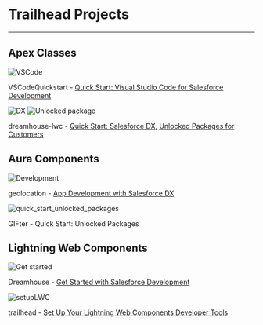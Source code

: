 # Trailhead Projects
---

## Apex Classes
![VSCode](https://github.com/user-attachments/assets/7d484a00-8f1a-4c14-91d2-d1479c8ec2fd)

VSCodeQuickstart - [Quick Start: Visual Studio Code for Salesforce Development](https://trailhead.salesforce.com/content/learn/projects/quickstart-vscode-salesforce)

![DX](https://github.com/user-attachments/assets/4d9bea3e-f33a-4117-94cd-3ef9d707da54)   ![Unlocked package](https://github.com/user-attachments/assets/266c0b1f-ab3b-4865-9e0c-c716b608af07)

dreamhouse-lwc - [Quick Start: Salesforce DX](https://trailhead.salesforce.com/es/content/learn/projects/quick-start-salesforce-dx),
                 [Unlocked Packages for Customers](https://trailhead.salesforce.com/es/content/learn/modules/unlocked-packages-for-customers)

## Aura Components
![Development](https://github.com/user-attachments/assets/e56b3127-90b0-46a0-a7ad-ac34e69c7156)

geolocation - [App Development with Salesforce DX](https://trailhead.salesforce.com/es/content/learn/modules/sfdx_app_dev)

![quick_start_unlocked_packages](https://github.com/user-attachments/assets/54fe6323-755d-48f1-aa61-c25407871293)

GIFter - Quick Start: Unlocked Packages

## Lightning Web Components

![Get started](https://github.com/user-attachments/assets/282d3cfd-6f39-4aea-a83a-4df60800a366)

Dreamhouse - [Get Started with Salesforce Development](https://trailhead.salesforce.com/content/learn/projects/get-started-with-salesforce-development)

![setupLWC](https://github.com/user-attachments/assets/3bacf34d-97c6-4ce7-99df-abec7b2e0b49)

trailhead - [Set Up Your Lightning Web Components Developer Tools](https://trailhead.salesforce.com/es/content/learn/projects/set-up-your-lightning-web-components-developer-tools)



